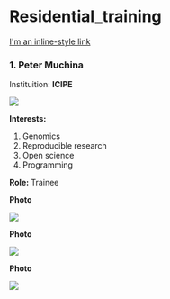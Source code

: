 # Residential_training

[I'm an inline-style link](https://www.google.com)

[1]: http://slashdot.org

### 1. Peter Muchina
Instituition: **ICIPE**

![](https://i1.wp.com/bioinnovate-africa.org/wp-content/uploads/2019/06/icipe_logo.jpg?resize=1400%2C9999&ssl=1)

**Interests:** 
1. Genomics
1. Reproducible research
1. Open science
1. Programming


**Role:** Trainee

**Photo**

![](https://avatars3.githubusercontent.com/u/55382520?s=400&u=a83095892610e0ad5e2f721128c91e06e9f92549&v=4)

**Photo**

![](https://scontent.fmba1-1.fna.fbcdn.net/v/t1.0-9/35348763_204932613372742_6786202396746842112_n.jpg?_nc_cat=105&_nc_sid=6e5ad9&_nc_ohc=kpnD2i7yHGcAX9td8vr&_nc_pt=5&_nc_ht=scontent.fmba1-1.fna&oh=3401722a1a894cf7992608576f60ad8d&oe=5F270F26)

**Photo**

![](https://i.pinimg.com/originals/d3/36/c2/d336c256e5e7464f8757216009a9be44.jpg)






[1]: http://slashdot.org
